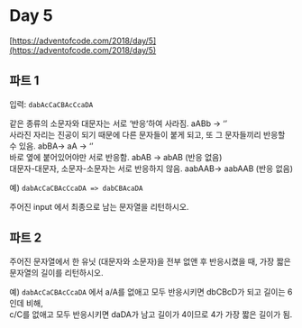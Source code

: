# Day 5

[https://adventofcode.com/2018/day/5](https://adventofcode.com/2018/day/5)

## 파트 1

입력: `dabAcCaCBAcCcaDA`

같은 종류의 소문자와 대문자는 서로 ‘반응‘하여 사라짐. aABb -> ‘’<br/>
사라진 자리는 진공이 되기 때문에 다른 문자들이 붙게 되고, 또 그 문자들끼리 반응할 수 있음. abBA-> aA -> ‘’<br/>
바로 옆에 붙어있어야만 서로 반응함. abAB -> abAB (반응 없음)<br/>
대문자-대문자, 소문자-소문자는 서로 반응하지 않음. aabAAB-> aabAAB (반응 없음)

예) `dabAcCaCBAcCcaDA => dabCBAcaDA`

주어진 input 에서 최종으로 남는 문자열을 리턴하시오.

## 파트 2

주어진 문자열에서 한 유닛 (대문자와 소문자)을 전부 없앤 후 반응시켰을 때, 가장 짧은 문자열의 길이를 리턴하시오.

예) `dabAcCaCBAcCcaDA` 에서 a/A를 없애고 모두 반응시키면 dbCBcD가 되고 길이는 6인데 비해,<br/>
c/C를 없애고 모두 반응시키면 daDA가 남고 길이가 4이므로 4가 가장 짧은 길이가 됨.
